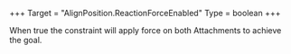 +++
Target = "AlignPosition.ReactionForceEnabled"
Type = boolean
+++

When true the constraint will apply force on both Attachments to achieve the goal.